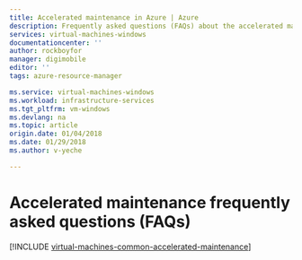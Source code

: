 ```yaml
---
title: Accelerated maintenance in Azure | Azure
description: Frequently asked questions (FAQs) about the accelerated maintenance in Azure.
services: virtual-machines-windows
documentationcenter: ''
author: rockboyfor
manager: digimobile
editor: ''
tags: azure-resource-manager

ms.service: virtual-machines-windows
ms.workload: infrastructure-services
ms.tgt_pltfrm: vm-windows
ms.devlang: na
ms.topic: article
origin.date: 01/04/2018
ms.date: 01/29/2018
ms.author: v-yeche

---
```


# Accelerated maintenance frequently asked questions (FAQs)

[!INCLUDE [virtual-machines-common-accelerated-maintenance](../../../includes/virtual-machines-common-accelerated-maintenance.md)]

<!--Update_Description: new article of accelerated maintenance for windows VM-->
<!--ms.date: 01/29/2018-->
